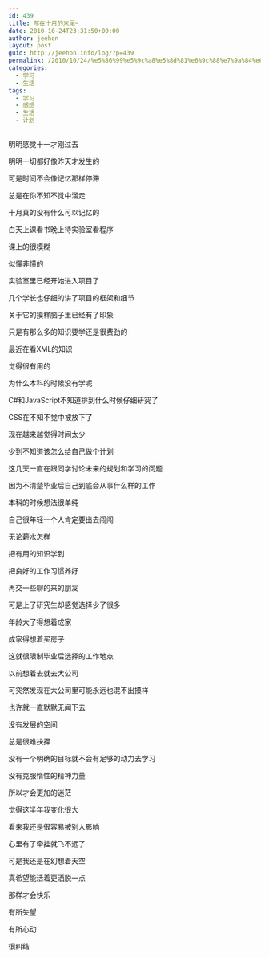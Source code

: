 ```yaml
---
id: 439
title: 写在十月的末尾~
date: 2010-10-24T23:31:50+00:00
author: jeehon
layout: post
guid: http://jeehon.info/log/?p=439
permalink: /2010/10/24/%e5%86%99%e5%9c%a8%e5%8d%81%e6%9c%88%e7%9a%84%e6%9c%ab%e5%b0%be/
categories:
  - 学习
  - 生活
tags:
  - 学习
  - 感想
  - 生活
  - 计划
---
```

明明感觉十一才刚过去
  
明明一切都好像昨天才发生的
  
可是时间不会像记忆那样停滞
  
总是在你不知不觉中溜走
  
十月真的没有什么可以记忆的
  
白天上课看书晚上待实验室看程序
  
课上的很模糊
  
似懂非懂的
  
实验室里已经开始进入项目了
  
几个学长也仔细的讲了项目的框架和细节
  
关于它的摸样脑子里已经有了印象
  
只是有那么多的知识要学还是很费劲的
  
最近在看XML的知识
  
觉得很有用的
  
为什么本科的时候没有学呢
  
C#和JavaScript不知道排到什么时候仔细研究了
  
CSS在不知不觉中被放下了
  
现在越来越觉得时间太少
  
少到不知道该怎么给自己做个计划
  
<!--more-->


  
这几天一直在跟同学讨论未来的规划和学习的问题
  
因为不清楚毕业后自己到底会从事什么样的工作
  
本科的时候想法很单纯
  
自己很年轻一个人肯定要出去闯闯
  
无论薪水怎样
  
把有用的知识学到
  
把良好的工作习惯养好
  
再交一些聊的来的朋友
  
可是上了研究生却感觉选择少了很多
  
年龄大了得想着成家
  
成家得想着买房子
  
这就很限制毕业后选择的工作地点
  
以前想着去就去大公司
  
可突然发现在大公司里可能永远也混不出摸样
  
也许就一直默默无闻下去
  
没有发展的空间
  
总是很难抉择
  
没有一个明确的目标就不会有足够的动力去学习
  
没有克服惰性的精神力量
  
所以才会更加的迷茫

觉得这半年我变化很大
  
看来我还是很容易被别人影响
  
心里有了牵挂就飞不远了
  
可是我还是在幻想着天空
  
真希望能活着更洒脱一点
  
那样才会快乐
  
有所失望
  
有所心动
  
很纠结